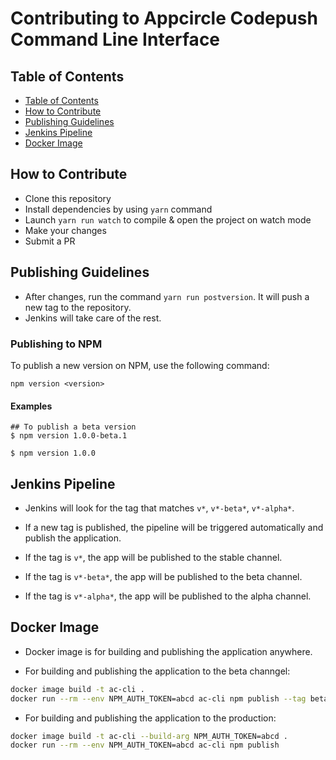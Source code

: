 # Contributing to Appcircle Codepush Command Line Interface

## Table of Contents

- [Table of Contents](#table-of-contents)
- [How to Contribute](#how-to-contribute)
- [Publishing Guidelines](#publishing-guidelines)
- [Jenkins Pipeline](#jenkins-pipeline)
- [Docker Image](#docker-image)


## How to Contribute

- Clone this repository
- Install dependencies by using `yarn` command
- Launch `yarn run watch` to compile & open the project on watch mode
- Make your changes
- Submit a PR

## Publishing Guidelines

- After changes, run the command `yarn run postversion`. It will push a new tag to the repository.
- Jenkins will take care of the rest.

### Publishing to NPM

To publish a new version on NPM, use the following command:

```shell
npm version <version>
```

#### Examples

```shell
## To publish a beta version
$ npm version 1.0.0-beta.1

$ npm version 1.0.0
```

## Jenkins Pipeline

- Jenkins will look for the tag that matches `v*`, `v*-beta*`, `v*-alpha*`.

- If a new tag is published, the pipeline will be triggered automatically and publish the application.

- If the tag is `v*`, the app will be published to the stable channel.

- If the tag is `v*-beta*`, the app will be published to the beta channel.

- If the tag is `v*-alpha*`, the app will be published to the alpha channel.


## Docker Image

- Docker image is for building and publishing the application anywhere.

- For building and publishing the application to the beta channgel:

```bash
docker image build -t ac-cli .
docker run --rm --env NPM_AUTH_TOKEN=abcd ac-cli npm publish --tag beta
```

- For building and publishing the application to the production:

```bash
docker image build -t ac-cli --build-arg NPM_AUTH_TOKEN=abcd .
docker run --rm --env NPM_AUTH_TOKEN=abcd ac-cli npm publish
```